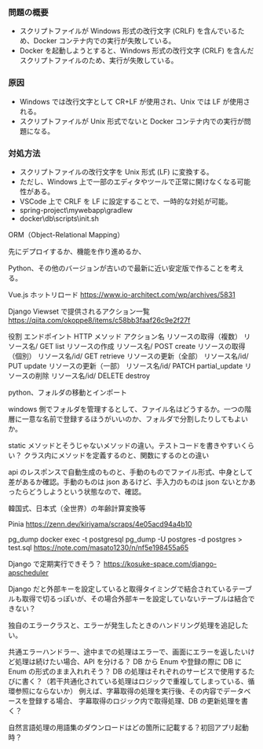 ### 問題の概要

- スクリプトファイルが Windows 形式の改行文字 (CRLF) を含んでいるため、Docker コンテナ内での実行が失敗している。
- Docker を起動しようとすると、Windows 形式の改行文字 (CRLF) を含んだスクリプトファイルのため、実行が失敗している。

### 原因

- Windows では改行文字として CR+LF が使用され、Unix では LF が使用される。
- スクリプトファイルが Unix 形式でないと Docker コンテナ内での実行が問題になる。

### 対処方法

- スクリプトファイルの改行文字を Unix 形式 (LF) に変換する。
- ただし、Windows 上で一部のエディタやツールで正常に開けなくなる可能性がある。
- VSCode 上で CRLF を LF に設定することで、一時的な対処が可能。
- spring-project\mywebapp\gradlew
- docker\db\scripts\init.sh

ORM（Object-Relational Mapping）

先にデプロイするか、機能を作り進めるか、

Python、その他のバージョンが古いので最新に近い安定版で作ることを考える。

Vue.js ホットリロード
https://www.io-architect.com/wp/archives/5831

Django
Viewset で提供されるアクション一覧
https://qiita.com/okoppe8/items/c58bb3faaf26c9e2f27f

役割 エンドポイント HTTP メソッド アクション名
リソースの取得（複数） リソース名/ GET list
リソースの作成 リソース名/ POST create
リソースの取得（個別） リソース名/id/ GET retrieve
リソースの更新（全部） リソース名/id/ PUT update
リソースの更新（一部） リソース名/id/ PATCH partial_update
リソースの削除 リソース名/id/ DELETE destroy

python、フォルダの移動とインポート

windows 側でフォルダを管理するとして、ファイル名はどうするか。一つの階層に一意な名前で登録するほうがいいのか、フォルダで分割したりしてもよいか。

static メソッドとそうじゃないメソッドの違い。テストコードを書きやすいくらい？
クラス内にメソッドを定義するのと、関数にするのとの違い

api のレスポンスで自動生成のものと、手動のものでファイル形式、中身として差があるか確認。手動のものは json あるけど、手入力のものは json
ないとかあったらどうしようという状態なので、確認。

韓国式、日本式（全世界）の年齢計算変換等

Pinia
https://zenn.dev/kiriyama/scraps/4e05acd94a4b10

pg_dump
docker exec -t postgresql pg_dump -U postgres -d postgres > test.sql
https://note.com/masato1230/n/nf5e198455a65

Django で定期実行できそう？
https://kosuke-space.com/django-apscheduler

Django だと外部キーを設定していると取得タイミングで結合されているテーブルも取得で切るっぽいが、その場合外部キーを設定していないテーブルは結合できない？

独自のエラークラスと、エラーが発生したときのハンドリング処理を追記したい。

共通エラーハンドラー、途中までの処理はエラーで、画面にエラーを返したいけど処理は続けたい場合、API を分ける？
DB から Enum や登録の際に DB に Enum の形式のまま入れれそう？
DB の処理はそれぞれのサービスで使用するたびに書く？（若干共通化されている処理はロジックで重複してしまっている、循環参照にならないか）
例えば、字幕取得の処理を実行後、その内容でデータベースを登録する場合、
字幕取得のロジック内で取得処理、DB の更新処理を書く？

自然言語処理の用語集のダウンロードはどの箇所に記載する？初回アプリ起動時？

